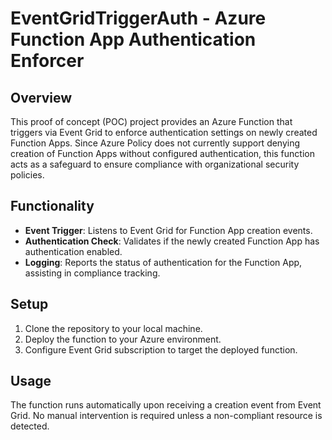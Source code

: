 # EventGridTriggerAuth - Azure Function App Authentication Enforcer

## Overview

This proof of concept (POC) project provides an Azure Function that triggers via Event Grid to enforce authentication settings on newly created Function Apps. Since Azure Policy does not currently support denying creation of Function Apps without configured authentication, this function acts as a safeguard to ensure compliance with organizational security policies.

## Functionality

- **Event Trigger**: Listens to Event Grid for Function App creation events.
- **Authentication Check**: Validates if the newly created Function App has authentication enabled.
- **Logging**: Reports the status of authentication for the Function App, assisting in compliance tracking.

## Setup

1. Clone the repository to your local machine.
2. Deploy the function to your Azure environment.
3. Configure Event Grid subscription to target the deployed function.

## Usage

The function runs automatically upon receiving a creation event from Event Grid. No manual intervention is required unless a non-compliant resource is detected.
